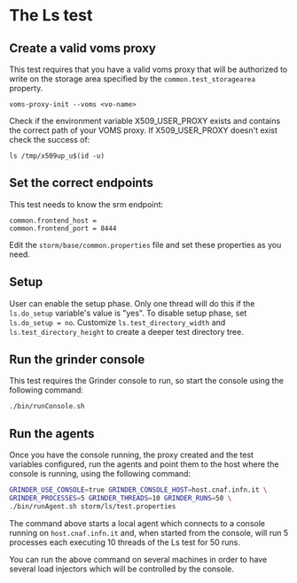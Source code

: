 # The Ls test

## Create a valid voms proxy 

This test requires that you have a valid voms proxy
that will be authorized to write on the storage area
specified by the `common.test_storagearea` property.

```
voms-proxy-init --voms <vo-name>
```

Check if the environment variable X509\_USER\_PROXY exists
and contains the correct path of your VOMS proxy. 
If X509\_USER\_PROXY doesn't exist check the success of:

```
ls /tmp/x509up_u$(id -u)
```

## Set the correct endpoints

This test needs to know the srm endpoint:

```properties
common.frontend_host = 
common.frontend_port = 8444
```

Edit the `storm/base/common.properties` file and set 
these properties as you need.

## Setup

User can enable the setup phase. Only one thread will do this if the `ls.do_setup` variable's value is "yes".
To disable setup phase, set `ls.do_setup = no`.
Customize `ls.test_directory_width` and `ls.test_directory_height` to create a deeper test directory tree.

## Run the grinder console

This test requires the Grinder console to run, so start
the console using the following command:

    ./bin/runConsole.sh

## Run the agents

Once you have the console running, the proxy created and 
the test variables configured, run the agents and point
them to the host where the console is running, using the
following command:

```bash
GRINDER_USE_CONSOLE=true GRINDER_CONSOLE_HOST=host.cnaf.infn.it \
GRINDER_PROCESSES=5 GRINDER_THREADS=10 GRINDER_RUNS=50 \
./bin/runAgent.sh storm/ls/test.properties
```

The command above starts a local agent which connects to a 
console running on `host.cnaf.infn.it` and, when started from
the console, will run 5 processes each executing 10 threads 
of the Ls test for 50 runs.

You can run the above command on several machines in order
to have several load injectors which will be controlled 
by the console.